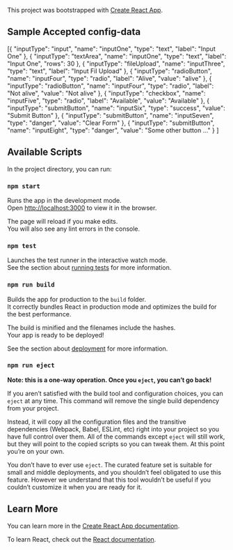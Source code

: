 This project was bootstrapped with [Create React App](https://github.com/facebook/create-react-app).

## Sample Accepted config-data

[{
		"inputType": "input",
		"name": "inputOne",
		"type": "text",
		"label": "Input One"
	},
	{
		"inputType": "textArea",
		"name": "inputOne",
		"type": "text",
		"label": "Input One",
		"rows": 30
	},
	{
		"inputType": "fileUpload",
		"name": "inputThree",
		"type": "text",
		"label": "Input Fil Upload"
	},
	{
		"inputType": "radioButton",
		"name": "inputFour",
		"type": "radio",
		"label": "Alive",
		"value": "alive"
	},
	{
		"inputType": "radioButton",
		"name": "inputFour",
		"type": "radio",
		"label": "Not alive",
		"value": "Not alive"
	},
	{
		"inputType": "checkbox",
		"name": "inputFive",
		"type": "radio",
		"label": "Available",
		"value": "Available"
	},
	{
		"inputType": "submitButton",
		"name": "inputSix",
		"type": "success",
		"value": "Submit Button"
	},
	{
		"inputType": "submitButton",
		"name": "inputSeven",
		"type": "danger",
		"value": "Clear Form"
	},
	{
		"inputType": "submitButton",
		"name": "inputEight",
		"type": "danger",
		"value": "Some other button ..."
	}
]

## Available Scripts

In the project directory, you can run:

### `npm start`

Runs the app in the development mode.<br>
Open [http://localhost:3000](http://localhost:3000) to view it in the browser.

The page will reload if you make edits.<br>
You will also see any lint errors in the console.

### `npm test`

Launches the test runner in the interactive watch mode.<br>
See the section about [running tests](https://facebook.github.io/create-react-app/docs/running-tests) for more information.

### `npm run build`

Builds the app for production to the `build` folder.<br>
It correctly bundles React in production mode and optimizes the build for the best performance.

The build is minified and the filenames include the hashes.<br>
Your app is ready to be deployed!

See the section about [deployment](https://facebook.github.io/create-react-app/docs/deployment) for more information.

### `npm run eject`

**Note: this is a one-way operation. Once you `eject`, you can’t go back!**

If you aren’t satisfied with the build tool and configuration choices, you can `eject` at any time. This command will remove the single build dependency from your project.

Instead, it will copy all the configuration files and the transitive dependencies (Webpack, Babel, ESLint, etc) right into your project so you have full control over them. All of the commands except `eject` will still work, but they will point to the copied scripts so you can tweak them. At this point you’re on your own.

You don’t have to ever use `eject`. The curated feature set is suitable for small and middle deployments, and you shouldn’t feel obligated to use this feature. However we understand that this tool wouldn’t be useful if you couldn’t customize it when you are ready for it.

## Learn More

You can learn more in the [Create React App documentation](https://facebook.github.io/create-react-app/docs/getting-started).

To learn React, check out the [React documentation](https://reactjs.org/).
